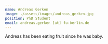 ```yaml
---
name: Andreas Gerken
image: ./assets/images/andreas_gerken.jpg
position: PhD Student
email: andreas.gerken [at] fu-berlin.de
---
```


Andreas has been eating fruit since he was baby.

